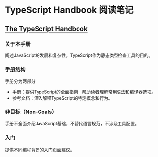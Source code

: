 # TypeScript Handbook 阅读笔记

## [The TypeScript Handbook](https://www.typescriptlang.org/docs/handbook/intro.html)

### 关于本手册
阐述JavaScript的发展和复杂性，TypeScript作为静态类型检查工具的目的。

### 手册结构

手册分为两部分

- 手册：提供TypeScript的全面指南，帮助读者理解常用语法和编译器选项。
- 参考文档：深入解释TypeScript的特定概念和行为。

### 非目标（Non-Goals）

手册不全面介绍JavaScript基础，不替代语言规范，不涉及工具配置。

### 入门
提供不同编程背景的入门页面建议。
